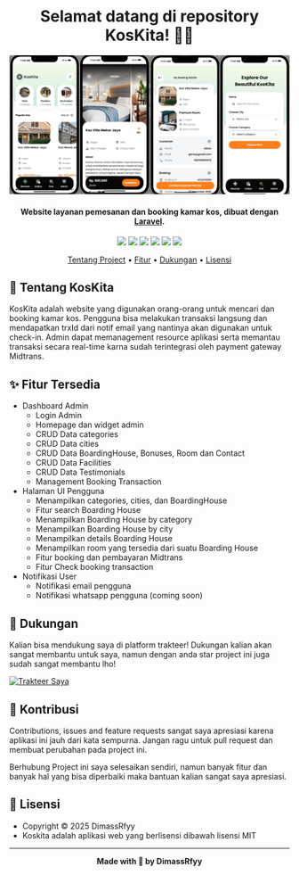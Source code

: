 
<h1 align="center">Selamat datang di repository KosKita! 👋🏻</h1>

![SportCenter-Preview](https://github.com/DimassRfyy/KosKita/blob/main/public/assets/images/thumbnails/preview.jpeg?raw=true)

<p></p>

<h4 align="center">Website layanan pemesanan dan booking kamar kos, dibuat dengan <a href="https://laravel.com/" target="_blank">Laravel</a>.
</h4>

<p></p>

<p align="center">
	<img src="https://img.shields.io/github/issues/DimassRfyy/KosKita?style=flat-square">
	<img src="https://img.shields.io/github/stars/DimassRfyy/KosKita?style=flat-square"> 
	<img src="https://img.shields.io/github/forks/DimassRfyy/KosKita?style=flat-square">
	<img src="https://img.shields.io/github/license/DimassRfyy/KosKita?style=flat-square">
	<img src="https://img.shields.io/badge/maintained%3F-yes-green.svg?style=flat-square">
	<img src="https://img.shields.io/github/followers/DimassRfyy.svg?style=flat-square&label=followers">
</p>

<p align="center">
  <a href="#tentang">Tentang Project</a> •
  <a href="#fitur">Fitur</a> •
  <a href="#dukungan">Dukungan</a> •
  <a href="#lisensi">Lisensi</a>
</p>

<p></p>

<h2 id="tentang">🏡 Tentang KosKita</h2>

KosKita adalah website yang digunakan orang-orang untuk mencari dan booking kamar kos. Pengguna bisa melakukan transaksi langsung dan mendapatkan trxId dari notif email yang nantinya akan digunakan untuk check-in. Admin dapat memanagement resource aplikasi serta memantau transaksi secara real-time karna sudah terintegrasi oleh payment gateway Midtrans.

<p></p>

<h2 id="fitur">✨ Fitur Tersedia</h2>

- Dashboard Admin
  - Login Admin
  - Homepage dan widget admin
  - CRUD Data categories
  - CRUD Data cities
  - CRUD Data BoardingHouse, Bonuses, Room dan Contact
  - CRUD Data Facilities
  - CRUD Data Testimonials
  - Management Booking Transaction
- Halaman UI Pengguna
  - Menampilkan categories, cities, dan BoardingHouse
  - Fitur search Boarding House
  - Menampilkan Boarding House by category
  - Menampilkan Boarding House by city
  - Menampilkan details Boarding House
  - Menampilkan room yang tersedia dari suatu Boarding House
  - Fitur booking dan pembayaran Midtrans
  - Fitur Check booking transaction
- Notifikasi User
  - Notifikasi email pengguna
  - Notifikasi whatsapp pengguna (coming soon)
<p></p>

<h2 id="dukungan">💌 Dukungan</h2>

Kalian bisa mendukung saya di platform trakteer! Dukungan kalian akan sangat membantu untuk saya, namun dengan anda star project ini juga sudah sangat membantu lho!

<p></p>

<a href="https://trakteer.id/dimassrfyy" target="_blank"><img id="wse-buttons-preview" src="https://cdn.trakteer.id/images/embed/trbtn-red-5.png" height="40" style="border:0px;height:40px;" alt="Trakteer Saya"></a>

<p></p>

<h2 id="kontribusi">🤝 Kontribusi</h2>

Contributions, issues and feature requests sangat saya apresiasi karena aplikasi ini jauh dari kata sempurna. Jangan ragu untuk pull request dan membuat perubahan pada project ini.

Berhubung Project ini saya selesaikan sendiri, namun banyak fitur dan banyak hal yang bisa diperbaiki maka bantuan kalian sangat saya apresiasi.

<p></p>

<h2 id="lisensi">📝 Lisensi</h2>

- Copyright © 2025 DimassRfyy
- Koskita adalah aplikasi web yang berlisensi dibawah lisensi MIT

---

**<p align="center">Made with 🍵 by DimassRfyy</p>**
